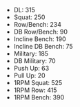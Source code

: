 * DL: 315
*  Squat: 250
*  Row/Bench: 234
*  DB Row/Bench: 90
*  Incline Bench: 190
*  Incline DB Bench: 75
*  Military: 185
*  DB Military: 70
*  Push Up: 63
*  Pull Up: 20
*  1RPM Squat: 525
*  1RPM Row: 415
*  1RPM Bench: 390
